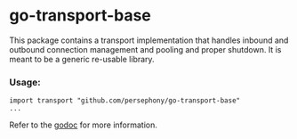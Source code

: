 # go-transport-base

This package contains a transport implementation that handles inbound and outbound connection
management and pooling and proper shutdown.  It is meant to be a generic re-usable library.

### Usage:
```
import transport "github.com/persephony/go-transport-base"
...

```

Refer to the [godoc](https://godoc.org/github.com/persephony/go-transport-base) for more information.
